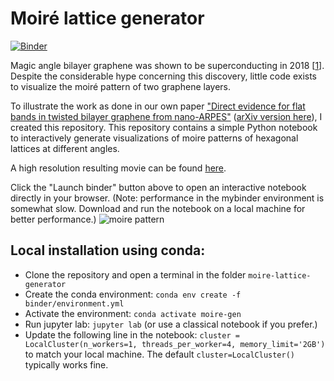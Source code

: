 # Moiré lattice generator
[![Binder](https://mybinder.org/badge_logo.svg)](https://mybinder.org/v2/gh/TAdeJong/moire-lattice-generator/master?urlpath=lab/tree/moire-plane-wave-animation-interactive.ipynb)

Magic angle bilayer graphene was shown to be superconducting in 2018 [[1](https://doi.org/10.1038/nature26160)]. 
Despite the considerable hype concerning this discovery, little code exists to visualize the moiré pattern of two graphene layers.

To illustrate the work as done in our own paper ["Direct evidence for flat bands in twisted bilayer graphene from nano-ARPES"](https://www.nature.com/articles/s41567-020-01041-x) ([arXiv version here](https://arxiv.org/abs/2002.02289)), I created this repository.
This repository contains a simple Python notebook to interactively generate visualizations of moire patterns of hexagonal lattices at different angles.

A high resolution resulting movie can be found [here](https://www.youtube.com/watch?v=c4n1pMsDNaU).

Click the "Launch binder" button above to open an interactive notebook directly in your browser. (Note: performance in the mybinder environment is somewhat slow. Download and run the notebook on a local machine for better performance.)
![moire pattern](https://repository-images.githubusercontent.com/292806144/05106400-eeab-11ea-8e2f-0b35075b7cef)

## Local installation using conda:

- Clone the repository and open a terminal in the folder `moire-lattice-generator`
- Create the conda environment: `conda env create -f binder/environment.yml`
- Activate the environment: `conda activate moire-gen`
- Run jupyter lab: `jupyter lab` (or use a classical notebook if you prefer.)
- Update the following line in the notebook: `cluster = LocalCluster(n_workers=1, threads_per_worker=4, memory_limit='2GB')` to match your local machine. The default `cluster=LocalCluster()` typically works fine.
